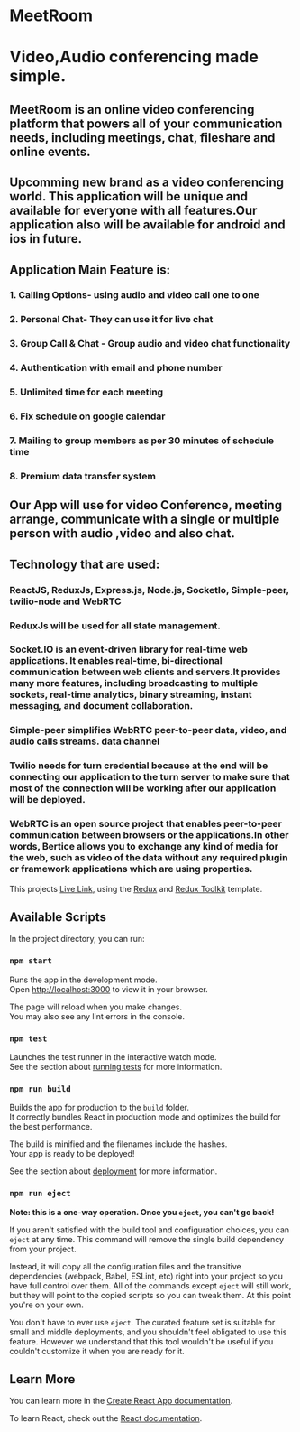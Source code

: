 # MeetRoom

# Video,Audio conferencing made simple.

## MeetRoom is an online video conferencing platform that powers all of your communication needs, including meetings, chat, fileshare and online events.

## Upcomming new brand as a video conferencing world. This application will be unique and available for everyone with all features.Our application also will be available for android and ios in future.

## Application Main Feature is:
### 1. Calling Options- using audio and video call one to one
### 2. Personal Chat- They can use it for live chat
### 3. Group Call & Chat - Group audio and video chat functionality
### 4. Authentication with email and phone number
### 5. Unlimited time for each meeting
### 6. Fix schedule on google calendar 
### 7. Mailing to group members as per 30 minutes of schedule time
### 8. Premium data transfer system

## Our App will use for video Conference, meeting arrange, communicate with a single or multiple person with audio ,video and also chat.

##  Technology that are used: 
### ReactJS, ReduxJs, Express.js, Node.js, SocketIo, Simple-peer, twilio-node and WebRTC

### ReduxJs will be used for all state management.

### Socket.IO is an event-driven library for real-time web applications. It enables real-time, bi-directional communication between web clients and servers.It provides many more features, including broadcasting to multiple sockets, real-time analytics, binary streaming, instant messaging, and document collaboration.

### Simple-peer simplifies WebRTC peer-to-peer data, video, and audio calls streams. data channel

### Twilio needs for turn credential because at the end will be connecting our application to the turn server to make sure that most of the connection will be working after our application will be deployed.

### WebRTC is an open source project that enables peer-to-peer communication between browsers or the applications.In other words, Bertice allows you to exchange any kind of media for the web, such as video of the data without any required plugin or framework applications which are using properties.


This projects [Live Link](meetroom.vercel.app), using the [Redux](https://redux.js.org/) and [Redux Toolkit](https://redux-toolkit.js.org/) template.

## Available Scripts

In the project directory, you can run:

### `npm start`

Runs the app in the development mode.\
Open [http://localhost:3000](http://localhost:3000) to view it in your browser.

The page will reload when you make changes.\
You may also see any lint errors in the console.

### `npm test`

Launches the test runner in the interactive watch mode.\
See the section about [running tests](https://facebook.github.io/create-react-app/docs/running-tests) for more information.

### `npm run build`

Builds the app for production to the `build` folder.\
It correctly bundles React in production mode and optimizes the build for the best performance.

The build is minified and the filenames include the hashes.\
Your app is ready to be deployed!

See the section about [deployment](https://facebook.github.io/create-react-app/docs/deployment) for more information.

### `npm run eject`

**Note: this is a one-way operation. Once you `eject`, you can't go back!**

If you aren't satisfied with the build tool and configuration choices, you can `eject` at any time. This command will remove the single build dependency from your project.

Instead, it will copy all the configuration files and the transitive dependencies (webpack, Babel, ESLint, etc) right into your project so you have full control over them. All of the commands except `eject` will still work, but they will point to the copied scripts so you can tweak them. At this point you're on your own.

You don't have to ever use `eject`. The curated feature set is suitable for small and middle deployments, and you shouldn't feel obligated to use this feature. However we understand that this tool wouldn't be useful if you couldn't customize it when you are ready for it.

## Learn More

You can learn more in the [Create React App documentation](https://facebook.github.io/create-react-app/docs/getting-started).

To learn React, check out the [React documentation](https://reactjs.org/).
